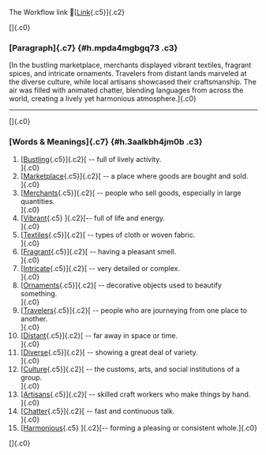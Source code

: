 The Workflow link
👏[[Link](https://www.google.com/url?q=http://www.google.com&sa=D&source=editors&ust=1760787735596219&usg=AOvVaw0YaRfpNytss_S09SP0fIWi){.c5}]{.c2}

[]{.c0}

### [Paragraph]{.c7} {#h.mpda4mgbgq73 .c3}

[In the bustling marketplace, merchants displayed vibrant textiles,
fragrant spices, and intricate ornaments. Travelers from distant lands
marveled at the diverse culture, while local artisans showcased their
craftsmanship. The air was filled with animated chatter, blending
languages from across the world, creating a lively yet harmonious
atmosphere.]{.c0}

------------------------------------------------------------------------

[]{.c0}

### [Words & Meanings]{.c7} {#h.3aalkbh4jm0b .c3}

1.  [[Bustling](https://www.google.com/url?q=http://www.google.com&sa=D&source=editors&ust=1760787735598163&usg=AOvVaw35-5dYRuPDa6qDPq0RVVCU){.c5}]{.c2}[ --
    full of lively activity.\
    ]{.c0}
2.  [[Marketplace](https://www.google.com/url?q=http://www.google.com&sa=D&source=editors&ust=1760787735598738&usg=AOvVaw14kS2ZD9TMVG8QYm15rf5M){.c5}]{.c2}[ --
    a place where goods are bought and sold.\
    ]{.c0}
3.  [[Merchants](https://www.google.com/url?q=http://www.google.com&sa=D&source=editors&ust=1760787735599206&usg=AOvVaw0lsRj0ftoWXRul5aJQdIJg){.c5}]{.c2}[ --
    people who sell goods, especially in large quantities.\
    ]{.c0}
4.  [[Vibrant](https://www.google.com/url?q=http://www.google.com&sa=D&source=editors&ust=1760787735599654&usg=AOvVaw1N9TAaY04acZVIrXR_6ww6){.c5}
    ]{.c2}[-- full of life and energy.\
    ]{.c0}
5.  [[Textiles](https://www.google.com/url?q=http://www.google.com&sa=D&source=editors&ust=1760787735600074&usg=AOvVaw0jf_d0aAaLch1FIMJNmbO7){.c5}]{.c2}[ --
    types of cloth or woven fabric.\
    ]{.c0}
6.  [[Fragrant](https://www.google.com/url?q=http://www.google.com&sa=D&source=editors&ust=1760787735600486&usg=AOvVaw3NuA-2qVI5W7c9xXSMD3kb){.c5}]{.c2}[ --
    having a pleasant smell.\
    ]{.c0}
7.  [[Intricate](https://www.google.com/url?q=http://www.google.com&sa=D&source=editors&ust=1760787735600931&usg=AOvVaw3Z-fsMno2Ln7I_kNi1Elxu){.c5}]{.c2}[ --
    very detailed or complex.\
    ]{.c0}
8.  [[Ornaments](https://www.google.com/url?q=http://www.google.com&sa=D&source=editors&ust=1760787735601402&usg=AOvVaw3Yu630Q7nFuMNIynL3NXor){.c5}]{.c2}[ --
    decorative objects used to beautify something.\
    ]{.c0}
9.  [[Travelers](https://www.google.com/url?q=http://www.google.com&sa=D&source=editors&ust=1760787735601813&usg=AOvVaw2LfIKKU5MM0In7v-PRFMsu){.c5}]{.c2}[ --
    people who are journeying from one place to another.\
    ]{.c0}
10. [[Distant](https://www.google.com/url?q=http://www.google.com&sa=D&source=editors&ust=1760787735602346&usg=AOvVaw1kVUYw8VWY-BsSsw8QwRH8){.c5}]{.c2}[ --
    far away in space or time.\
    ]{.c0}
11. [[Diverse](https://www.google.com/url?q=http://www.google.com&sa=D&source=editors&ust=1760787735602812&usg=AOvVaw2YjNWrAkExSIpM8dhe1ycI){.c5}]{.c2}[ --
    showing a great deal of variety.\
    ]{.c0}
12. [[Culture](https://www.google.com/url?q=http://www.google.com&sa=D&source=editors&ust=1760787735603248&usg=AOvVaw3hVL_PhT9qplQEp3enZk2e){.c5}]{.c2}[ --
    the customs, arts, and social institutions of a group.\
    ]{.c0}
13. [[Artisans](https://www.google.com/url?q=http://www.google.com&sa=D&source=editors&ust=1760787735603752&usg=AOvVaw0Y8aothk__Hna0bUk9SOV9){.c5}]{.c2}[ --
    skilled craft workers who make things by hand.\
    ]{.c0}
14. [[Chatter](https://www.google.com/url?q=http://www.google.com&sa=D&source=editors&ust=1760787735604200&usg=AOvVaw0p1iAGjdtNy6ie684R6veL){.c5}]{.c2}[ --
    fast and continuous talk.\
    ]{.c0}
15. [[Harmonious](https://www.google.com/url?q=http://www.google.com&sa=D&source=editors&ust=1760787735604724&usg=AOvVaw0DRzpLltSfsSBKLmYqA0J0){.c5}
    ]{.c2}[-- forming a pleasing or consistent whole.]{.c0}

[]{.c0}
